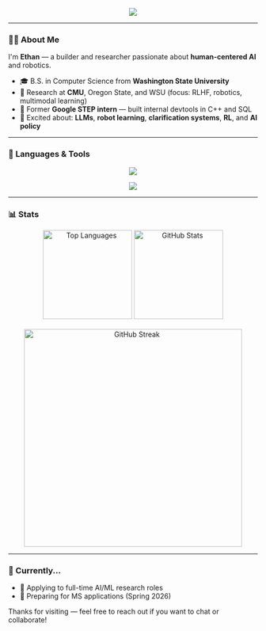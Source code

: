 <!--
CS 6515 – Intro to Graduate Algorithms

CS 7641 – Machine Learning

CS 6476 – Computer Vision

CS 7650 – Natural Language Processing

CS 7638 – AI Techniques for Robotics

CS 7637 – Knowledge-Based AI

CS 7642 – Reinforcement Learning

CS 7643 – Deep Learning

ISYE 6420 – Bayesian Statistics

CS 8803 O21: GPU Hardware and Software

---
-->
<!-- Typing Animation Banner (WSU Crimson, fixed size) -->
<!--
<p align="center">
  <img src="https://readme-typing-svg.demolab.com?font=Fira+Code&weight=500&pause=1000&color=9D2235&center=true&multiline=true&height=100&width=600&lines=Hey+there+%F0%9F%91%8B+I'm+Ethan+Villalovoz;CS+Grad+%7C+AI%2FML+Researcher+%26+Engineer;Always+down+to+collab+or+chat!" />
</p>
-->

<!-- Static Title Banner (optional custom image) -->
<!-- If capsule-render fails again, replace this with your own uploaded image -->
<p align="center">
  <img src="https://capsule-render.vercel.app/api?type=waving&color=9D2235&height=180&section=header&text=Welcome%20to%20My%20GitHub!&fontSize=38&fontAlign=50&fontColor=f3f3f3" />
</p>

---

### 👨‍💻 About Me

I'm **Ethan** — a builder and researcher passionate about **human-centered AI** and robotics.

- 🎓 B.S. in Computer Science from **Washington State University**
- 🧪 Research at **CMU**, Oregon State, and WSU (focus: RLHF, robotics, multimodal learning)
- 💼 Former **Google STEP intern** — built internal devtools in C++ and SQL
- 🧠 Excited about: **LLMs**, **robot learning**, **clarification systems**, **RL**, and **AI policy**

<!-- 🔧 I built [ClarifyBot](https://github.com/ethanvillalovoz/clarifybot) — a robot that asks follow-up questions when human feedback is ambiguous. -->

---

### 🧰 Languages & Tools

<p align="center">
  <img src="https://skillicons.dev/icons?i=python,cpp,html,css,latex,haskell,matlab,r&theme=dark" />
</p>
<p align="center">
  <img src="https://skillicons.dev/icons?i=pytorch,tensorflow,git,docker,linux,vscode,visualstudio,pycharm&theme=dark" />
</p>

---
<!--
### 🚀 Featured Projects

| 🧠 Project | 📝 Description | ⚙️ Tech |
|-----------|----------------|--------|
| [ACME10-HE-RAGApp](https://github.com/mollyiverson/ACME10-HE-RAGApp) | RAG-based chatbot with vector search and DBpedia knowledge graphs | FAISS, OpenAI, FastAPI |

---
-->
### 📊 Stats

<div align="center">
  <img height="180" src="https://github-readme-stats.vercel.app/api/top-langs/?username=ethanvillalovoz&layout=compact&theme=dark&title_color=9D2235&text_color=f3f3f3&bg_color=10151a&border_radius=10&hide_border=false&cache_seconds=1800" alt="Top Languages" />

  <img height="180" src="https://github-readme-stats.vercel.app/api?username=ethanvillalovoz&count_private=true&show_icons=true&theme=dark&title_color=9D2235&icon_color=C94F5C&text_color=f3f3f3&bg_color=10151a&hide_border=false&rank_icon=github&border_radius=10" alt="GitHub Stats" />
</div>

<br/>

<div align="center">
  <img width="440" src="https://github-readme-streak-stats.herokuapp.com/?user=ethanvillalovoz&count_private=true&theme=dark&ring=9D2235&currStreakLabel=C94F5C&background=10151a&hide_border=false&border_radius=10&card_width=495" alt="GitHub Streak" />
</div>

---

### 🧠 Currently...
- 📝 Applying to full-time AI/ML research roles
- 🎯 Preparing for MS applications (Spring 2026)

Thanks for visiting — feel free to reach out if you want to chat or collaborate!

<!--
------------------------------------------------------------------------------------------------------------------------
What each readme project should have

Section

Tips

Badges

Also known as shields. Highlight information about the project, for example downloads or build status

Introduction

Keep this short about the goal of the project

Description

Go into more details about the project

Visuals

This will really help your README and project standout, use screenshots or animated gifs

Prerequisites / requirements

What the user is required to have already installed, for example Docker

Technologies used in the project

Projects usually use a lot of libraries and frameworks, an exhaustive list is not required. However, it is useful to list the main technologies, for example React with TailwindCSS

QuickStart guide

How people can get started with the basics, this needs to be straight forward and the path for least resistance

Advanced usage

How people can do more with your project

Configuration

This can be from private keys and tokens to customizing the project

Automated test

This will give confidence that the project is working locally with the relevant dependencies

Roadmap

What features are coming up, this can be a list or table, but also have a look at Github Project boards (GitHub themselves use this for their roadmap)

Contribution

GitHub does allow for a specific CONTRIBUTORS.md file, however a brief overview in the README could be useful
------------------------------------------------------------------------------------------------------------------------
-->

<!--
------------------------------------------------------------------------------------------------------------------------
Folder Structure:

Most projects have a similar based folder structure of:

src/

tests/

.gitignore

LICENSE

README.md

...
------------------------------------------------------------------------------------------------------------------------
-->

<!--
------------------------------------------------------------------------------------------------------------------------
Documanetation advice:

The README should include:

What the project goals are

What does it look like

What are the prerequisites that are required (for example node v12+)

As the README grows, it is recommended to use the docs/ folder to have it separated into sections.

The README is best used to focus on the immediate value ideas, for example:‌

Prerequisite: what is needed to be installed first; for example node v12+

Quickstart: how people can get started with the basics; for example running the automated tests

Configuration / environment variables: what configuration is needed; for example database credentials

Directory structure: what files are where and why; for example artifacts

Deployment: what branches deploy to which environment; for example main to production

FAQ / troubleshooting: what common issues do people have and what solutions work

3.1. Types

There are multiple types of documentation, from inline comments to technical documentation and user documentation. Each has a dedicated goal aimed at a particular consumer.

Types of documentation could include:

Type

Goal

Example

Architecture

Broad technical requirements

Database design, multiple systems integration

End user guide

Walk user through how to navigate and use the application

How to register, how to delete their account

Product

High level of what the system should do

Banking application that allows people to pay

Technical

How to run / use the tool

Deploying the application

3.2. Diagrams

Annotated screenshots and diagrams can help explain workflow and architecture more effectively. 

There are specific tools to draw diagrams, for example Google Draw, Adobe Illustrator, however these are not recommended. 

When someone else needs to update the diagram, they are unlikely to have access to the original source file or have the correct program installed. Also, when reviewing a diagram which is a binary file, it is very difficult to notice the changes that were made. 

This challenge can be reduced by using SVG files which can be opened by various applications, however it is not seamless.

When possible it is better to use tools like Mermaid which allows diagrams to be drawn using markup style code.‌

Currently supported diagrams are:

Flowchart

Sequence diagram

Class diagram

State diagram

Entity Relationship diagram

User journey

Gantt

Pie chart

Sequence diagram example using Mermai

Below is the code for the sequence diagram above. Both should be included in the documentation project, making it easier for people to make changes and even easier when it is being reviewed to see what has changed, just like with code.

3.3. Contributors file

Having a CONTRIBUTING.md file helps the maintainer communicate how to get involved in the project, and helps the contributor know how to add value. This improves the communication and helps focus it on the more useful collaborations.

This special file can be located in one of three places:

/ folder

docs/ folder

.github folder

Then GitHub uses this file in one of those locations to present to the user when they either create an issue or pull request.

CONTRIBUTORS.md link when creating an issue


CONTRIBUTORS.md link when creating an issue


What to include
How to create a good issue or pull request

Useful links from internal to external documentation, mailing lists, code of conduct etc

Other community rules and expectations

Examples
Atom editor

Ruby on Rails

Open government

3.4. Issue template

When issues are created, they are rarely consistent and often do not include important and relevant information. However this can be improved by creating templates for the usual issue types. These types could include:

Bug / defect

Feature / story

Idea / feature request

To add an issue template to the project, create a file in .github/ISSUE_TEMPLATE/<name>.md. There is no limit in the amount of template types, style or content, however some meta data is recommended.

Here is an example of a simple bug template, that adds a label and assigns it to a user (both are optional and can be omitted).


---

name: Bug

about: 'Bug / defect template'

title: 'I found a bug ...'

labels: bug

assignees: 'MLH'

---

## Steps to reproduce

```gherkin

Given ...

When ...

Then ...

---

## Expected result
gherkin

Given ...

When ...

Then ...

---

## Technical
| Tech | Details |

| :--- | :--- |

| Browser | safari / firefox / chrome |

| Version | v12 |

| Operating system | OSx / Windows / Linux |

Screenshots

When creating a new issue, the user is presented with available template options:

3.5. PR Template
 
When a PR is created, if a template file exists, it will automatically be populated to make it easier for the author to fill in the information about the PR.

The template could include:

Issue number

Tasks

Screenshots

To create a template, add the file .github/PULL_REQUEST_TEMPLATE.md with the content for the template. 

closes #ISSUE-NO

Please include a summary of the change and which issue it solves.

Also include relevant motivation and context.

List any dependencies that are required for this change.

## Tasks

- [ ]task 1

- [ ]task 2

- [ ] ...

## Screenshots (if appropriate)

PRs can close their respective issues by mentioning closes #123 and this also puts a reference in the issue timeline back to the PR.

Issue timeline with reference back to the PR

Issue timeline with reference back to the PR
------------------------------------------------------------------------------------------------------------------------
-->

<!--
------------------------------------------------------------------------------------------------------------------------
Architecture
SOLID principles improve project maintainability by decoupling, reducing duplication and encouraging re-use.

Principle

Abbreviation

Description

Single Responsibility Principle

SRP

Class should only have one job

Open / Closed Principle

OCP

Classes should be open for extension and closed for modification 

Liskov substitution principle

LSP

Every concrete class should be substitutable for their parent class

Interface segregation principle

ISP

Interfaces should be specific and not general

Dependency Inversion Principle

DIP

Depend on abstractions rather than concrete classes
------------------------------------------------------------------------------------------------------------------------
-->

<!--
------------------------------------------------------------------------------------------------------------------------
3. Video Structure

Think of things to entice the viewer and keep them engaged. The first 30 seconds must capture the audience, bring them into your story and along your journey.

Things to include
Challenge / objective

What problem are you trying to solve with your project

How did your project solve this

Why is your solution unique or better than existing solutions

Demo

Show the best and most interesting parts of your project

Include any challenges and (possible) solutions

What technologies did you use and why

What is the project dream and future features / goals

Conclusion

Re-cap the problem

Explain why your project solves this well


Do not include
Opening remarks such as

Thanking the organizers / mentors / venue

Thanking your team

How much you didn't sleep because of this project

Waste time editing with fancy animations or effects
------------------------------------------------------------------------------------------------------------------------
-->
